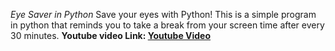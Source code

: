 *Eye Saver in Python*
Save your eyes with Python!
This is a simple program in python that reminds you to take a break from your screen time after every 30 minutes.
**Youtube video Link: [Youtube Video](https://youtube.com/watch?v=L_ZziRpqESQ
)**
